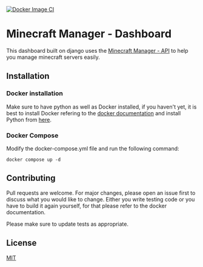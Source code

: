 [![Docker Image CI](https://github.com/samuel-kuhn/MM-Dashboard/actions/workflows/docker-image.yml/badge.svg)](https://github.com/samuel-kuhn/MM-Dashboard/actions/workflows/docker-image.yml)





# Minecraft Manager - Dashboard

This dashboard built on django uses the [Minecraft Manager - API](https://github.com/samuel-kuhn/MM-API) to help you manage minecraft servers easily.

## Installation

### Docker installation

Make sure to have python as well as Docker installed,
if you haven't yet, it is best to install Docker refering to the [docker documentation](https://docs.docker.com/engine/install/)
and install Python from [here](https://www.python.org/downloads/).

### Docker Compose 

Modify the docker-compose.yml file and run the following command:

```
docker compose up -d
```


## Contributing

Pull requests are welcome. For major changes, please open an issue first
to discuss what you would like to change.
Either you write testing code or you have to build it again yourself,
for that please refer to the docker documentation.

Please make sure to update tests as appropriate.

## License

[MIT](https://choosealicense.com/licenses/mit/)
